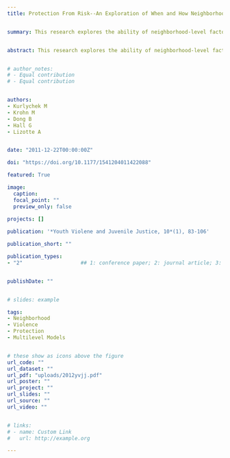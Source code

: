 ```yaml
---
title: Protection From Risk--An Exploration of When and How Neighborhood-Level Factors Can Reduce Violent Youth Outcomes


summary: This research explores the ability of neighborhood-level factors to serve as either promotive or protective factors to reduce the risk of violent outcomes among adolescents.


abstract: This research explores the ability of neighborhood-level factors to serve as either promotive or protective factors to reduce the risk of violent outcomes among adolescents. Unique contributions of this research include a novel definition of neighborhood constructed through a housing market study, the aggregation of individual-level survey responses to the newly defined neighborhoods, and the application ofhierarchical linear modeling to explore cross-level interaction (e.g., protective) effects. Using data from Waves 1–9 of the Rochester Youth Development Study, our analyses find little support for promotive effects at the neighborhood level. However, several of our constructs are revealed to provide protective effects across various domains of risk. In specific, we find that high-risk youths whose parents report high levels of social integration and neighborhood integration are less likely to experience violent outcomes than similar youth whose parents do not report high levels of integration. These findings were particularly strong in the domains of school and peer risk which may inherently reflect the ‘‘social’’ quality of risk in these realms.


# author_notes:
# - Equal contribution
# - Equal contribution


authors:
- Kurlychek M
- Krohn M
- Dong B
- Hall G
- Lizotte A


date: "2011-12-22T00:00:00Z"

doi: "https://doi.org/10.1177/1541204011422088"

featured: True

image:
  caption: 
  focal_point: ""
  preview_only: false
  
projects: []

publication: '*Youth Violene and Juvenile Justice, 10*(1), 83-106'

publication_short: ""

publication_types:
- "2"                   ## 1: conference paper; 2: journal article; 3: preprint; 4: reprot ... 


publishDate: ""


# slides: example

tags:
- Neighborhood
- Violence
- Protection 
- Multilevel Models


# these show as icons above the figure
url_code: ""
url_dataset: ""
url_pdf: "uploads/2012yvjj.pdf"
url_poster: ""
url_project: ""
url_slides: ""
url_source: ""
url_video: ""


# links:
# - name: Custom Link
#   url: http://example.org

---
```



